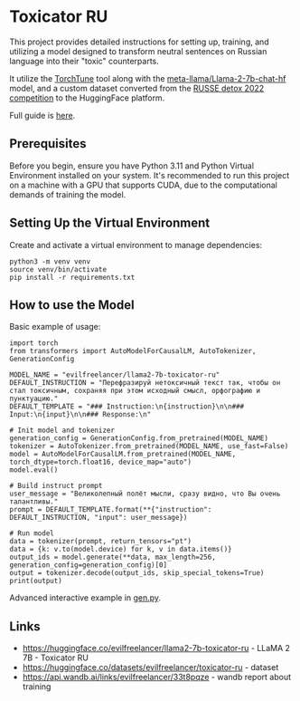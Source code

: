 # Toxicator RU

This project provides detailed instructions for setting up, training, and utilizing a model designed to transform
neutral sentences on Russian language into their "toxic" counterparts.

It utilize the [TorchTune](https://github.com/pytorch/torchtune) tool along with
the [meta-llama/Llama-2-7b-chat-hf](https://huggingface.co/meta-llama/Llama-2-7b-chat-hf) model, and a custom dataset
converted from the [RUSSE detox 2022 competition](https://github.com/s-nlp/russe_detox_2022) to the HuggingFace
platform.

Full guide is [here](./README.full.md).

## Prerequisites

Before you begin, ensure you have Python 3.11 and Python Virtual Environment installed on your system. It's recommended
to run this project on a machine with a GPU that supports CUDA, due to the computational demands of training the model.

## Setting Up the Virtual Environment

Create and activate a virtual environment to manage dependencies:

```shell
python3 -m venv venv
source venv/bin/activate
pip install -r requirements.txt
```

## How to use the Model

Basic example of usage:

```shell
import torch
from transformers import AutoModelForCausalLM, AutoTokenizer, GenerationConfig

MODEL_NAME = "evilfreelancer/llama2-7b-toxicator-ru"
DEFAULT_INSTRUCTION = "Перефразируй нетоксичный текст так, чтобы он стал токсичным, сохраняя при этом исходный смысл, орфографию и пунктуацию."
DEFAULT_TEMPLATE = "### Instruction:\n{instruction}\n\n### Input:\n{input}\n\n### Response:\n"

# Init model and tokenizer
generation_config = GenerationConfig.from_pretrained(MODEL_NAME)
tokenizer = AutoTokenizer.from_pretrained(MODEL_NAME, use_fast=False)
model = AutoModelForCausalLM.from_pretrained(MODEL_NAME, torch_dtype=torch.float16, device_map="auto")
model.eval()

# Build instruct prompt
user_message = "Великолепный полёт мысли, сразу видно, что Вы очень талантливы."
prompt = DEFAULT_TEMPLATE.format(**{"instruction": DEFAULT_INSTRUCTION, "input": user_message})

# Run model
data = tokenizer(prompt, return_tensors="pt")
data = {k: v.to(model.device) for k, v in data.items()}
output_ids = model.generate(**data, max_length=256, generation_config=generation_config)[0]
output = tokenizer.decode(output_ids, skip_special_tokens=True)
print(output)
```

Advanced interactive example in [gen.py](./gen.py).

## Links

* https://huggingface.co/evilfreelancer/llama2-7b-toxicator-ru - LLaMA 2 7B - Toxicator RU 
* https://huggingface.co/datasets/evilfreelancer/toxicator-ru - dataset
* https://api.wandb.ai/links/evilfreelancer/33t8pqze - wandb report about training
